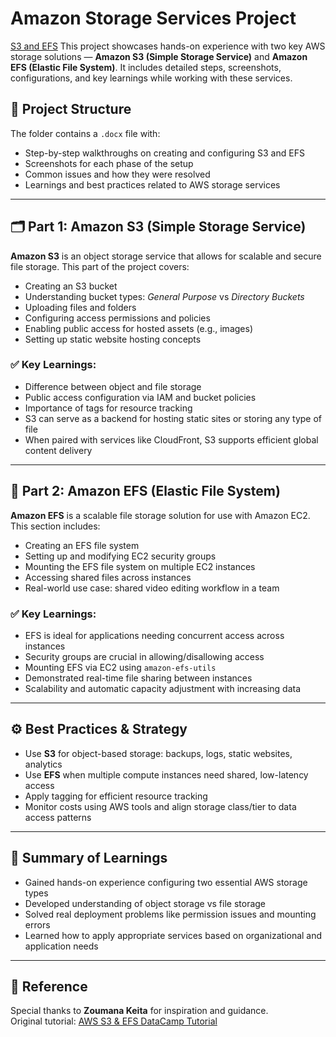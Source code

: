# Amazon Storage Services Project

[S3 and EFS](https://github.com/minux-skywalker/AWS-Projects/blob/55f415bea8fcbb1d0ed7009fcce641e60ab72000/AWS%20Assets/S3%20and%20EFS.png?raw=true)
This project showcases hands-on experience with two key AWS storage solutions — **Amazon S3 (Simple Storage Service)** and **Amazon EFS (Elastic File System)**. It includes detailed steps, screenshots, configurations, and key learnings while working with these services.

## 📁 Project Structure

The folder contains a `.docx` file with:
- Step-by-step walkthroughs on creating and configuring S3 and EFS
- Screenshots for each phase of the setup
- Common issues and how they were resolved
- Learnings and best practices related to AWS storage services

---

## 🗂️ Part 1: Amazon S3 (Simple Storage Service)

**Amazon S3** is an object storage service that allows for scalable and secure file storage. This part of the project covers:

- Creating an S3 bucket
- Understanding bucket types: *General Purpose* vs *Directory Buckets*
- Uploading files and folders
- Configuring access permissions and policies
- Enabling public access for hosted assets (e.g., images)
- Setting up static website hosting concepts

### ✅ Key Learnings:
- Difference between object and file storage
- Public access configuration via IAM and bucket policies
- Importance of tags for resource tracking
- S3 can serve as a backend for hosting static sites or storing any type of file
- When paired with services like CloudFront, S3 supports efficient global content delivery

---

## 📁 Part 2: Amazon EFS (Elastic File System)

**Amazon EFS** is a scalable file storage solution for use with Amazon EC2. This section includes:

- Creating an EFS file system
- Setting up and modifying EC2 security groups
- Mounting the EFS file system on multiple EC2 instances
- Accessing shared files across instances
- Real-world use case: shared video editing workflow in a team

### ✅ Key Learnings:
- EFS is ideal for applications needing concurrent access across instances
- Security groups are crucial in allowing/disallowing access
- Mounting EFS via EC2 using `amazon-efs-utils`
- Demonstrated real-time file sharing between instances
- Scalability and automatic capacity adjustment with increasing data

---

## ⚙️ Best Practices & Strategy

- Use **S3** for object-based storage: backups, logs, static websites, analytics
- Use **EFS** when multiple compute instances need shared, low-latency access
- Apply tagging for efficient resource tracking
- Monitor costs using AWS tools and align storage class/tier to data access patterns

---

## 🧠 Summary of Learnings

- Gained hands-on experience configuring two essential AWS storage types
- Developed understanding of object storage vs file storage
- Solved real deployment problems like permission issues and mounting errors
- Learned how to apply appropriate services based on organizational and application needs

---

## 📌 Reference

Special thanks to **Zoumana Keita** for inspiration and guidance.  
Original tutorial: [AWS S3 & EFS DataCamp Tutorial](https://www.datacamp.com/tutorial/aws-s3-efs-tutorial)
